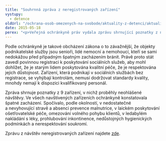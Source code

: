 ```yaml
---
title: "Souhrnná zpráva z neregistrovaných zařízení"
vystupy:
  - detence
oldUrl: "/ochrana-osob-omezenych-na-svobode/aktuality-z-detenci/aktuality-z-detenci-2015/souhrnna-zprava-z-neregistrovanych-zarizeni/"
date: 2015-05-18
perex: "<p>Veřejná ochránkyně práv vydala zprávu shrnující poznatky z návštěv zařízení, která poskytují sociální služby bez zákonem stanoveného oprávnění.</p>"
---
```


<!-- imported from the old website -->

<p>Podle ochránkyně je takové obcházení zákona o to závažnější, že objekty podnikatelské služby jsou senioři, lidé nemocní a nemohoucí, kteří se sami nedokážou před případným špatným zacházením bránit. Právě proto stát zavedl povinnou registraci k poskytování sociálních služeb, aby mohl dohlížet, že je starým lidem poskytována kvalitní péče, že je respektována jejich důstojnost. Zařízení, která podnikají v sociálních službách bez registrace, se vyhýbají kontrolám, nemusí dodržovat standardy kvality, mnohdy nemají k dispozici kvalifikovaný personál.</p><p>Zpráva shrnuje poznatky z 9 zařízení, v nichž proběhly neohlášené návštěvy. Ve všech navštívených zařízeních ochránkyně konstatovala špatné zacházení. Spočívalo, podle okolností, v nedostatečné a nevyhovující stravě a absenci prevence malnutrice, v laickém poskytování ošetřovatelské péče, omezování volného pohybu klientů, v ledabylém nakládání s léky, prohlubování inkontinence, nedůstojných hygienických podmínkách a nerespektování soukromí.</p><p>Zprávu z návštěv neregistrovaných zařízení najdete <a href="http://www.ochrance.cz/uploads-import/ochrana_osob/ZARIZENI/Socialni_sluzby/SZ-Neregistrovana_web.pdf" target="_blank">zde</a>.</p>
